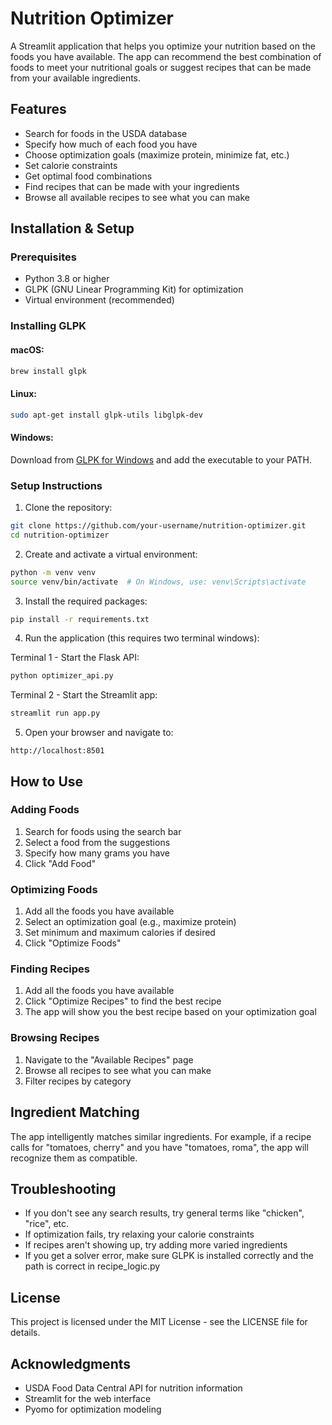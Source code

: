 # Nutrition Optimizer

A Streamlit application that helps you optimize your nutrition based on the foods you have available. The app can recommend the best combination of foods to meet your nutritional goals or suggest recipes that can be made from your available ingredients.

## Features

- Search for foods in the USDA database
- Specify how much of each food you have
- Choose optimization goals (maximize protein, minimize fat, etc.)
- Set calorie constraints
- Get optimal food combinations
- Find recipes that can be made with your ingredients
- Browse all available recipes to see what you can make

## Installation & Setup

### Prerequisites

- Python 3.8 or higher
- GLPK (GNU Linear Programming Kit) for optimization
- Virtual environment (recommended)

### Installing GLPK

#### macOS:
```bash
brew install glpk
```

#### Linux:
```bash
sudo apt-get install glpk-utils libglpk-dev
```

#### Windows:
Download from [GLPK for Windows](https://sourceforge.net/projects/winglpk/) and add the executable to your PATH.

### Setup Instructions

1. Clone the repository:
```bash
git clone https://github.com/your-username/nutrition-optimizer.git
cd nutrition-optimizer
```

2. Create and activate a virtual environment:
```bash
python -m venv venv
source venv/bin/activate  # On Windows, use: venv\Scripts\activate
```

3. Install the required packages:
```bash
pip install -r requirements.txt
```

4. Run the application (this requires two terminal windows):

Terminal 1 - Start the Flask API:
```bash
python optimizer_api.py
```

Terminal 2 - Start the Streamlit app:
```bash
streamlit run app.py
```

5. Open your browser and navigate to:
```
http://localhost:8501
```

## How to Use

### Adding Foods
1. Search for foods using the search bar
2. Select a food from the suggestions
3. Specify how many grams you have
4. Click "Add Food"

### Optimizing Foods
1. Add all the foods you have available
2. Select an optimization goal (e.g., maximize protein)
3. Set minimum and maximum calories if desired
4. Click "Optimize Foods"

### Finding Recipes
1. Add all the foods you have available
2. Click "Optimize Recipes" to find the best recipe
3. The app will show you the best recipe based on your optimization goal

### Browsing Recipes
1. Navigate to the "Available Recipes" page
2. Browse all recipes to see what you can make
3. Filter recipes by category

## Ingredient Matching

The app intelligently matches similar ingredients. For example, if a recipe calls for "tomatoes, cherry" and you have "tomatoes, roma", the app will recognize them as compatible.

## Troubleshooting

- If you don't see any search results, try general terms like "chicken", "rice", etc.
- If optimization fails, try relaxing your calorie constraints
- If recipes aren't showing up, try adding more varied ingredients
- If you get a solver error, make sure GLPK is installed correctly and the path is correct in recipe_logic.py

## License

This project is licensed under the MIT License - see the LICENSE file for details.

## Acknowledgments

- USDA Food Data Central API for nutrition information
- Streamlit for the web interface
- Pyomo for optimization modeling
